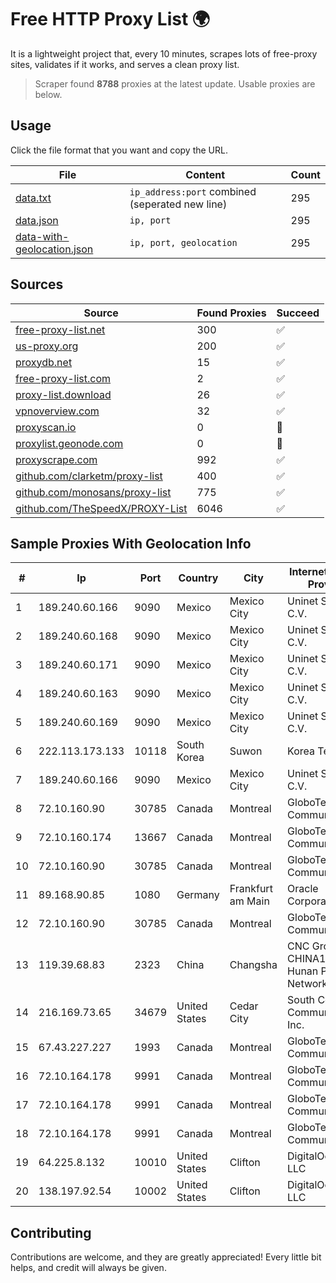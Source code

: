 
# Free HTTP Proxy List 🌍

It is a lightweight project that, every 10 minutes, scrapes lots of free-proxy sites, validates if it works, and serves a clean proxy list.


> Scraper found **8788** proxies at the latest update. Usable proxies are below.

## Usage

Click the file format that you want and copy the URL.


|File|Content|Count|
|----|-------|-----|
|[data.txt](https://raw.githubusercontent.com/themiralay/Proxy-List-World/master/data.txt)|`ip_address:port` combined (seperated new line)|295|
|[data.json](https://raw.githubusercontent.com/themiralay/Proxy-List-World/master/data.json)|`ip, port`|295|
|[data-with-geolocation.json](https://raw.githubusercontent.com/themiralay/Proxy-List-World/master/data-with-geolocation.json)|`ip, port, geolocation`|295|

## Sources

|Source|Found Proxies|Succeed|
|------|-------------|-------|
|[free-proxy-list.net](https://free-proxy-list.net)|300|✅|
|[us-proxy.org](https://www.us-proxy.org)|200|✅|
|[proxydb.net](http://proxydb.net)|15|✅|
|[free-proxy-list.com](https://free-proxy-list.com/?page=&port=&type%5B%5D=http&type%5B%5D=https&up_time=0&search=Search)|2|✅|
|[proxy-list.download](https://www.proxy-list.download/HTTP)|26|✅|
|[vpnoverview.com](https://vpnoverview.com/privacy/anonymous-browsing/free-proxy-servers)|32|✅|
|[proxyscan.io](https://www.proxyscan.io)|0|🚫|
|[proxylist.geonode.com](https://proxylist.geonode.com/api/proxy-list?limit=300&page=1&sort_by=lastChecked&sort_type=desc&protocols=http,https)|0|🚫|
|[proxyscrape.com](https://api.proxyscrape.com/v2/?request=displayproxies&protocol=http&timeout=10000&country=all&ssl=all&anonymity=all)|992|✅|
|[github.com/clarketm/proxy-list](https://raw.githubusercontent.com/clarketm/proxy-list/master/proxy-list-raw.txt)|400|✅|
|[github.com/monosans/proxy-list](https://raw.githubusercontent.com/monosans/proxy-list/main/proxies/http.txt)|775|✅|
|[github.com/TheSpeedX/PROXY-List](https://raw.githubusercontent.com/TheSpeedX/PROXY-List/master/http.txt)|6046|✅|


## Sample Proxies With Geolocation Info

|#|Ip|Port|Country|City|Internet Service Provider|
|-|--|----|-------|----|-------------------------|
|1|189.240.60.166|9090|Mexico|Mexico City|Uninet S.A. de C.V.|
|2|189.240.60.168|9090|Mexico|Mexico City|Uninet S.A. de C.V.|
|3|189.240.60.171|9090|Mexico|Mexico City|Uninet S.A. de C.V.|
|4|189.240.60.163|9090|Mexico|Mexico City|Uninet S.A. de C.V.|
|5|189.240.60.169|9090|Mexico|Mexico City|Uninet S.A. de C.V.|
|6|222.113.173.133|10118|South Korea|Suwon|Korea Telecom|
|7|189.240.60.166|9090|Mexico|Mexico City|Uninet S.A. de C.V.|
|8|72.10.160.90|30785|Canada|Montreal|GloboTech Communications|
|9|72.10.160.174|13667|Canada|Montreal|GloboTech Communications|
|10|72.10.160.90|30785|Canada|Montreal|GloboTech Communications|
|11|89.168.90.85|1080|Germany|Frankfurt am Main|Oracle Corporation|
|12|72.10.160.90|30785|Canada|Montreal|GloboTech Communications|
|13|119.39.68.83|2323|China|Changsha|CNC Group CHINA169 Hunan Province Network|
|14|216.169.73.65|34679|United States|Cedar City|South Central Communications, Inc.|
|15|67.43.227.227|1993|Canada|Montreal|GloboTech Communications|
|16|72.10.164.178|9991|Canada|Montreal|GloboTech Communications|
|17|72.10.164.178|9991|Canada|Montreal|GloboTech Communications|
|18|72.10.164.178|9991|Canada|Montreal|GloboTech Communications|
|19|64.225.8.132|10010|United States|Clifton|DigitalOcean, LLC|
|20|138.197.92.54|10002|United States|Clifton|DigitalOcean, LLC|



## Contributing

Contributions are welcome, and they are greatly appreciated! Every
little bit helps, and credit will always be given.

